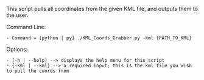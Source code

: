 This script pulls all coordinates from the given KML file, and outputs them to the user. 

  Command Line:
  
    - Command = [python | py] ./KML_Coords_Grabber.py -kml {PATH_TO_KML}

  Options:
  
    - [-h | --help] --> displays the help menu for this script
    - {-kml | --kml} --> a required input; this is the kml file you wish to pull the coords from

  
